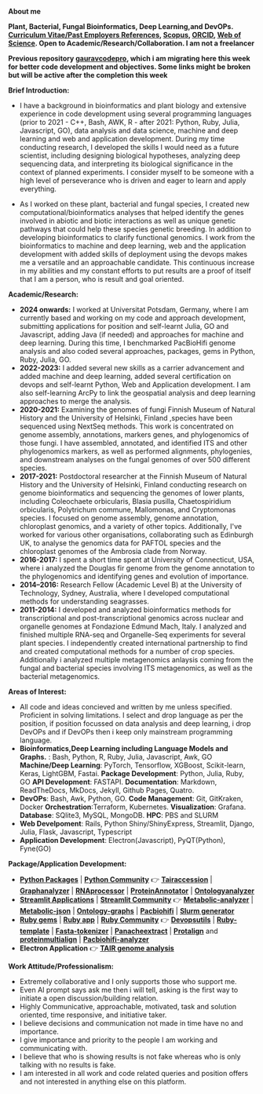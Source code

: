 **About me**

**Plant, Bacterial, Fungal Bioinformatics, Deep Learning,and DevOPs. [**Curriculum Vitae/Past Employers References**](https://github.com/gauravcodepro/gauravcodepro/blob/main/Curriculum_Vitae_Gaurav_Sablok_2024.pdf), [**Scopus**](https://www.scopus.com/authid/detail.uri?authorId=36633064300), [**ORCID**](https://orcid.org/0000-0002-4157-9405), [**Web of Science**](https://www.webofscience.com/wos/author/record/C-5940-2014). Open to Academic/Research/Collaboration. I am not a freelancer**

**Previous repository [gauravcodepro](https://github.com/gauravcodepro), which i am migrating here this week for better code development and objectives. Some links might be broken but will be active after the completion this week**

**Brief Introduction:**

- I have a background in bioinformatics and plant biology and extensive experience in code development using several programming languages (prior to 2021 - C++, Bash, AWK, R - after 2021: Python, Ruby, Julia, Javascript, GO), data analysis and data science, machine and deep learning and web and application development. During my time conducting research, I developed the skills I would need as a future scientist, including designing biological hypotheses, analyzing deep sequencing data, and interpreting its biological significance in the context of planned experiments. I consider myself to be someone with a high level of perseverance who is driven and eager to learn and apply everything. 

- As I worked on these plant, bacterial and fungal species, I created new computational/bioinformatics analyses that helped identify the genes involved in abiotic and biotic interactions as well as unique genetic pathways that could help these species genetic breeding. In addition to developing bioinformatics to clarify functional genomics. I work from the bioinformatics to machine and deep learning, web and the application development with added skills of deployment using the devops makes me a versatile and an approachable candidate. This continuous increase in my abilities and my constant efforts to put results are a proof of itself that I am a person, who is result and goal oriented.

**Academic/Research:**
- **2024 onwards:** I worked at Universitat Potsdam, Germany, where I am currently based and working on my code and approach development, submitting applications for position and self-learnt Julia, GO and Javascript, adding Java (if needed) and approaches for machine and deep learning. During this time, I benchmarked PacBioHifi genome analysis and also coded several approaches, packages, gems in Python, Ruby, Julia, GO.
- **2022-2023:** I added several new skills as a carrier advancement and added machine and deep learning, added several certification on devops and self-learnt Python, Web and Application development. I am also self-learning ArcPy to link the geospatial analysis and deep learning approaches to merge the analysis.
- **2020-2021:** Examining the genomes of fungi Finnish Museum of Natural History and the University of Helsinki, Finland ,species have been sequenced using NextSeq methods. This work is concentrated on genome assembly, annotations, markers genes, and phylogenomics of those fungi. I have assembled, annotated, and identified ITS and other phylogenomics markers, as well as performed alignments, phylogenies, and downstream analyses on the fungal genomes of over 500 different species.
- **2017-2021:** Postdoctoral researcher at the Finnish Museum of Natural History and the University of Helsinki, Finland conducting research on genome bioinformatics and sequencing the genomes of lower plants, including Coleochaete orbicularis, Blasia pusilla, Chaetospiridium orbicularis, Polytrichum commune, Mallomonas, and Cryptomonas species. I focused on genome assembly, genome annotation, chloroplast genomics, and a variety of other topics. Additionally, I've worked for various other organisations, collaborating such as Edinburgh UK, to analyse the genomics data for PAFTOL species and the chloroplast genomes of the Ambrosia clade from Norway.
- **2016-2017:** I spent a short time spent at University of Connecticut, USA, where i analyzed the Douglas fir genome from the genome annotation to the phylogenomics and identifying genes and evolution of importance.
- **2014–2016:** Research Fellow (Academic Level B) at the University of Technology, Sydney, Australia, where I developed computational methods for understanding seagrasses.
- **2011-2014:** I developed and analyzed bioinformatics methods for transcriptional and post-transcriptional genomics across nuclear and organelle genomes at Fondazione Edmund Mach, Italy. I analyzed and finished multiple RNA-seq and Organelle-Seq experiments for several plant species. I independently created international partnership to find and created computational methods for a number of crop species. Additionally i analyzed multiple metagenomics anlaysis coming from the fungal and bacterial species involving ITS metagenomics, as well as the bacterial metagenomics.

**Areas of Interest:**
- All code and ideas concieved and written by me unless specified. Proficient in solving limitations. I select and drop language as per the position, if position focussed on data analysis and deep learning, i drop DevOPs and if DevOPs then i keep only mainstream programming language.
- **Bioinformatics,Deep Learning including Language Models and Graphs.** : Bash, Python, R, Ruby, Julia, Javascript, Awk, GO **Machine/Deep Learning**: PyTorch, Tensorflow, XGBoost, Scikit-learn, Keras, LightGBM, Fastai. **Package Development**: Python, Julia, Ruby, GO **API Development**: FASTAPI. **Documentation**: Markdown, ReadTheDocs, MkDocs, Jekyll, Github Pages, Quatro.
- **DevOPs**: Bash, Awk, Python, GO. **Code Management**: Git, GitKraken, Docker **Orchestration**:Terraform, Kubernetes. **Visualization**: Grafana. **Database**: SQlite3, MySQL, MongoDB. **HPC**: PBS and SLURM
- **Web Develpoment**: Rails, Python Shiny/ShinyExpress, Streamlit, Django, Julia, Flask, Javascript, Typescript
- **Application Development**: Electron(Javascript), PyQT(Python), Fyne(GO)

**Package/Application Development:**
- [**Python Packages**](https://pypi.org/user/gauravcodepro/) | [**Python Community**](https://www.python.org/community/)  👉 [**Tairaccession**](https://github.com/codecreatede/tairaccession) | [**Graphanalyzer**](https://github.com/codecreatede/graphanalyzer) | [**RNAprocessor**](https://github.com/codecreatede/rnaprocessor) | [**ProteinAnnotator**](https://github.com/codecreatede/protein-annotator) | [**Ontologyanalyzer**](https://github.com/codecreatede/ontologyanalyzer)
- [**Streamlit Applications**](https://streamlit.io/) | [**Streamlit Community**](https://discuss.streamlit.io/) 👉 [**Metabolic-analyzer**](https://github.com/codecreatede/BIGG-metabolic-analyzer-API) | [**Metabolic-json**](https://github.com/codecreatede/metabolic-json-modelling) | [**Ontology-graphs**](https://github.com/codecreatede/ontology-graphs) | [**Pacbiohifi**](https://github.com/codecreatede/pacbiohifi) | [**Slurm generator**](https://github.com/codecreatede/universitat-potsdam-devops-application)
- [**Ruby gems**](https://rubygems.org/profiles/gauravcodepro) | [**Ruby app**](https://www.ruby-forum.com/) | [**Ruby Community**](https://www.ruby-forum.com/) 👉 [**Devopsutils**](https://github.com/codecreatede/devops-system) | [**Ruby-template**](https://github.com/codecreatede/ruby_gem_creator) | [**Fasta-tokenizer**](https://github.com/codecreatede/pacbiohifi-motif-scanner) | [**Panacheextract**](https://rubygems.org/gems/panacheextract) | [**Protalign**](https://github.com/codecreate/proteinalignment-annotation-gem) and [**proteinmultialign**](https://github.com/codecreatede/protein-multialign-gem) | [**Pacbiohifi-analyzer**](https://github.com/codecreatede/pacbiohifi-analyzer)
- **Electron Application** 👉 [**TAIR genome analysis**](https://github.com/codecreatede/arabidopsis-tair-application)

**Work Attitude/Professionalism:**
- Extremely collaborative and I only supports those who support me.
- Even AI prompt says ask me then i will tell, asking is the first way to initiate a open discussion/building relation.
- Highly Communicative, approachable, motivated, task and solution oriented, time responsive, and initiative taker.
- I believe decisions and communication not made in time have no and importance.
- I give importance and priority to the people I am working and communicating with.
- I believe that who is showing results is not fake whereas who is only talking with no results is fake.
- I am interested in all work and code related queries and position offers and not interested in anything else on this platform.
